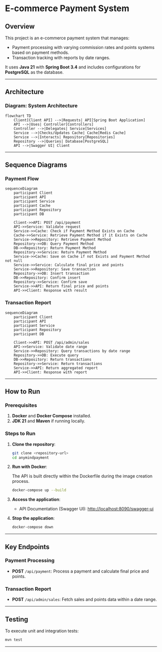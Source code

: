 # E-commerce Payment System

## Overview

This project is an e-commerce payment system that manages:
- Payment processing with varying commission rates and points systems based on payment methods.
- Transaction tracking with reports by date ranges.

It uses **Java 21** with **Spring Boot 3.4** and includes configurations for **PostgreSQL** as the database.

---

## Architecture

### Diagram: System Architecture
```mermaid
flowchart TD
    Client[Client API] -->|Requests| API[Spring Boot Application]
    API -->|Uses| Controller[Controllers]
    Controller -->|Delegates| Service[Services]
    Service -->|Checks/Updates Cache| Cache[Redis Cache]
    Service -->|Interacts| Repository[Repositories]
    Repository -->|Queries| Database[PostgreSQL]
    API -->|Swagger UI| Client
```

---

## Sequence Diagrams

### Payment Flow
```mermaid
sequenceDiagram
    participant Client
    participant API
    participant Service
    participant Cache
    participant Repository
    participant DB

    Client->>API: POST /api/payment
    API->>Service: Validate request
    Service->>Cache: Check if Payment Method Exists on Cache
    Cache->>Service: Retrieve Payment Method if it Exists on Cache
    Service->>Repository: Retrieve Payment Method
    Repository->>DB: Query Payment Method
    DB->>Repository: Return Payment Method
    Repository->>Service: Return Payment Method
    Service->>Cache: Save on Cache if not Exists and Payment Method not null
    Service->>Service: Calculate final price and points
    Service->>Repository: Save transaction
    Repository->>DB: Insert transaction
    DB->>Repository: Confirm insert
    Repository->>Service: Confirm save
    Service->>API: Return final price and points
    API->>Client: Response with result
```

### Transaction Report
```mermaid
sequenceDiagram
    participant Client
    participant API
    participant Service
    participant Repository
    participant DB

    Client->>API: POST /api/admin/sales
    API->>Service: Validate date range
    Service->>Repository: Query transactions by date range
    Repository->>DB: Execute query
    DB->>Repository: Return transactions
    Repository->>Service: Return transactions
    Service->>API: Return aggregated report
    API->>Client: Response with report
```

---

## How to Run

### Prerequisites
1. **Docker** and **Docker Compose** installed.
2. **JDK 21** and **Maven** if running locally.

### Steps to Run
1. **Clone the repository**:
    ```bash
    git clone <repository-url>
    cd anymindpayment
    ```

2. **Run with Docker**:

   The API is built directly within the Dockerfile during the image creation process.
    ```bash
    docker-compose up --build
    ```

3. **Access the application**:
   - API Documentation (Swagger UI): [http://localhost:8090/swagger-ui](http://localhost:8080/swagger-ui)

4. **Stop the application**:
    ```bash
    docker-compose down
    ```

---

## Key Endpoints

### Payment Processing
- **POST** `/api/payment`: Process a payment and calculate final price and points.

### Transaction Report
- **POST** `/api/admin/sales`: Fetch sales and points data within a date range.

---

## Testing

To execute unit and integration tests:
```bash
mvn test
```

---


